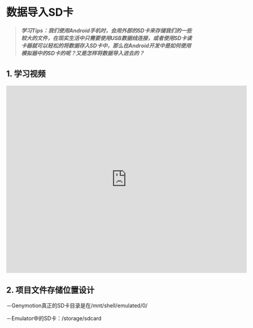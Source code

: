 # 数据导入SD卡

>##### 学习Tips：我们使用Android手机时，会用外部的SD卡来存储我们的一些较大的文件，在现实生活中只需要使用USB数据线连接，或者使用SD卡读卡器就可以轻松的将数据存入SD卡中，那么在Android开发中是如何使用模拟器中的SD卡的呢？又是怎样将数据导入进去的？

## 1. 学习视频

<iframe frameborder="0" width="640" height="498" src="https://v.qq.com/iframe/player.html?vid=z0180bhmznp&tiny=0&auto=0" allowfullscreen></iframe>

## 2. 项目文件存储位置设计

－Genymotion真正的SD卡目录是在/mnt/shell/emulated/0/

－Emulator中的SD卡：/storage/sdcard
